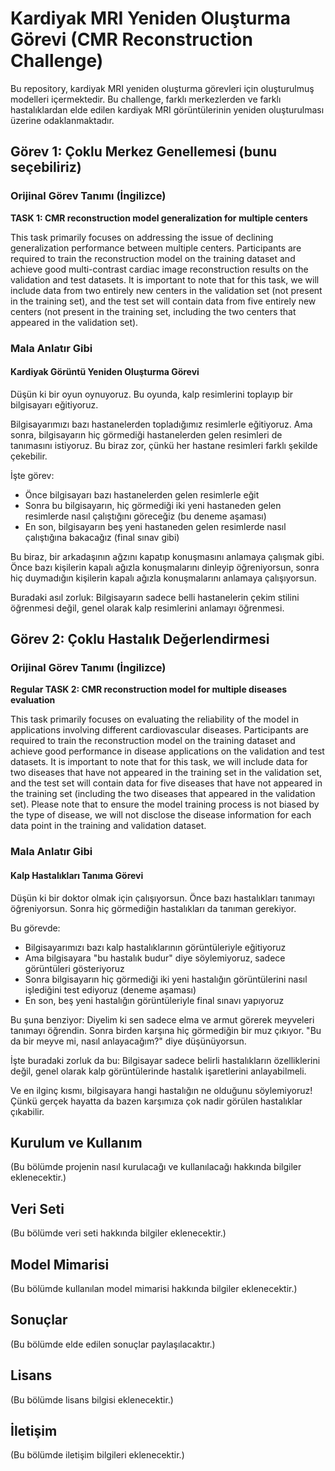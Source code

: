 # Kardiyak MRI Yeniden Oluşturma Görevi (CMR Reconstruction Challenge)

Bu repository, kardiyak MRI yeniden oluşturma görevleri için oluşturulmuş modelleri içermektedir. Bu challenge, farklı merkezlerden ve farklı hastalıklardan elde edilen kardiyak MRI görüntülerinin yeniden oluşturulması üzerine odaklanmaktadır.

## Görev 1: Çoklu Merkez Genellemesi (bunu seçebiliriz)

### Orijinal Görev Tanımı (İngilizce)

**TASK 1: CMR reconstruction model generalization for multiple centers**

This task primarily focuses on addressing the issue of declining generalization performance between multiple centers. Participants are required to train the reconstruction model on the training dataset and achieve good multi-contrast cardiac image reconstruction results on the validation and test datasets. It is important to note that for this task, we will include data from two entirely new centers in the validation set (not present in the training set), and the test set will contain data from five entirely new centers (not present in the training set, including the two centers that appeared in the validation set).

### Mala Anlatır Gibi

#### Kardiyak Görüntü Yeniden Oluşturma Görevi

Düşün ki bir oyun oynuyoruz. Bu oyunda, kalp resimlerini toplayıp bir bilgisayarı eğitiyoruz. 

Bilgisayarımızı bazı hastanelerden topladığımız resimlerle eğitiyoruz. Ama sonra, bilgisayarın hiç görmediği hastanelerden gelen resimleri de tanımasını istiyoruz. Bu biraz zor, çünkü her hastane resimleri farklı şekilde çekebilir.

İşte görev:
- Önce bilgisayarı bazı hastanelerden gelen resimlerle eğit
- Sonra bu bilgisayarın, hiç görmediği iki yeni hastaneden gelen resimlerde nasıl çalıştığını göreceğiz (bu deneme aşaması)
- En son, bilgisayarın beş yeni hastaneden gelen resimlerde nasıl çalıştığına bakacağız (final sınav gibi)

Bu biraz, bir arkadaşının ağzını kapatıp konuşmasını anlamaya çalışmak gibi. Önce bazı kişilerin kapalı ağızla konuşmalarını dinleyip öğreniyorsun, sonra hiç duymadığın kişilerin kapalı ağızla konuşmalarını anlamaya çalışıyorsun.

Buradaki asıl zorluk: Bilgisayarın sadece belli hastanelerin çekim stilini öğrenmesi değil, genel olarak kalp resimlerini anlamayı öğrenmesi.

## Görev 2: Çoklu Hastalık Değerlendirmesi

### Orijinal Görev Tanımı (İngilizce)

**Regular TASK 2: CMR reconstruction model for multiple diseases evaluation**

This task primarily focuses on evaluating the reliability of the model in applications involving different cardiovascular diseases. Participants are required to train the reconstruction model on the training dataset and achieve good performance in disease applications on the validation and test datasets. It is important to note that for this task, we will include data for two diseases that have not appeared in the training set in the validation set, and the test set will contain data for five diseases that have not appeared in the training set (including the two diseases that appeared in the validation set). Please note that to ensure the model training process is not biased by the type of disease, we will not disclose the disease information for each data point in the training and validation dataset.

### Mala Anlatır Gibi

#### Kalp Hastalıkları Tanıma Görevi

Düşün ki bir doktor olmak için çalışıyorsun. Önce bazı hastalıkları tanımayı öğreniyorsun. Sonra hiç görmediğin hastalıkları da tanıman gerekiyor.

Bu görevde:
- Bilgisayarımızı bazı kalp hastalıklarının görüntüleriyle eğitiyoruz
- Ama bilgisayara "bu hastalık budur" diye söylemiyoruz, sadece görüntüleri gösteriyoruz
- Sonra bilgisayarın hiç görmediği iki yeni hastalığın görüntülerini nasıl işlediğini test ediyoruz (deneme aşaması)
- En son, beş yeni hastalığın görüntüleriyle final sınavı yapıyoruz

Bu şuna benziyor: Diyelim ki sen sadece elma ve armut görerek meyveleri tanımayı öğrendin. Sonra birden karşına hiç görmediğin bir muz çıkıyor. "Bu da bir meyve mi, nasıl anlayacağım?" diye düşünüyorsun.

İşte buradaki zorluk da bu: Bilgisayar sadece belirli hastalıkların özelliklerini değil, genel olarak kalp görüntülerinde hastalık işaretlerini anlayabilmeli.

Ve en ilginç kısmı, bilgisayara hangi hastalığın ne olduğunu söylemiyoruz! Çünkü gerçek hayatta da bazen karşımıza çok nadir görülen hastalıklar çıkabilir.

## Kurulum ve Kullanım

(Bu bölümde projenin nasıl kurulacağı ve kullanılacağı hakkında bilgiler eklenecektir.)

## Veri Seti

(Bu bölümde veri seti hakkında bilgiler eklenecektir.)

## Model Mimarisi

(Bu bölümde kullanılan model mimarisi hakkında bilgiler eklenecektir.)

## Sonuçlar

(Bu bölümde elde edilen sonuçlar paylaşılacaktır.)

## Lisans

(Bu bölümde lisans bilgisi eklenecektir.)

## İletişim

(Bu bölümde iletişim bilgileri eklenecektir.)
